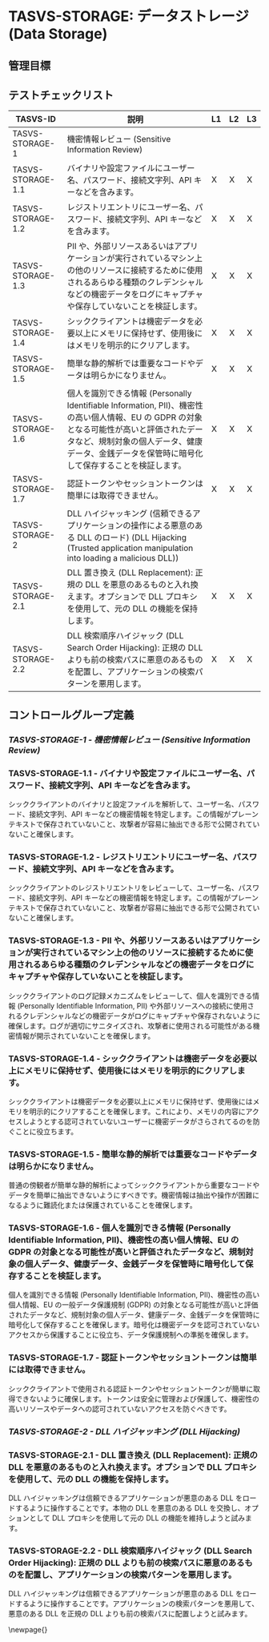 # TASVS-STORAGE: データストレージ (Data Storage)

## 管理目標


## テストチェックリスト

| TASVS-ID          | 説明                                                                                                                                                                                                                              | L1 | L2 | L3 |
| ---- | ------------- | - | - | - |
| TASVS-STORAGE-1   | 機密情報レビュー (Sensitive Information Review)                                                                                                                                                                                   |    |    |    |
| TASVS-STORAGE-1.1 | バイナリや設定ファイルにユーザー名、パスワード、接続文字列、API キーなどを含みます。                                                                                                                                              | X  | X  | X  |
| TASVS-STORAGE-1.2 | レジストリエントリにユーザー名、パスワード、接続文字列、API キーなどを含みます。                                                                                                                                                  | X  | X  | X  |
| TASVS-STORAGE-1.3 | PII や、外部リソースあるいはアプリケーションが実行されているマシン上の他のリソースに接続するために使用されるあらゆる種類のクレデンシャルなどの機密データをログにキャプチャや保存していないことを検証します。                      | X  | X  | X  |
| TASVS-STORAGE-1.4 | シッククライアントは機密データを必要以上にメモリに保持せず、使用後にはメモリを明示的にクリアします。                                                                                                                              | X  | X  | X  |
| TASVS-STORAGE-1.5 | 簡単な静的解析では重要なコードやデータは明らかになりません。                                                                                                                                                                      | X  | X  | X  |
| TASVS-STORAGE-1.6 | 個人を識別できる情報 (Personally Identifiable Information, PII)、機密性の高い個人情報、EU の GDPR の対象となる可能性が高いと評価されたデータなど、規制対象の個人データ、健康データ、金銭データを保管時に暗号化して保存することを検証します。 | X  | X  | X  |
| TASVS-STORAGE-1.7 | 認証トークンやセッショントークンは簡単には取得できません。                                                                                                                                                                        | X  | X  | X  |
| TASVS-STORAGE-2   | DLL ハイジャッキング (信頼できるアプリケーションの操作による悪意のある DLL のロード) (DLL Hijacking (Trusted application manipulation into loading a malicious DLL))                                                              |    |    |    |
| TASVS-STORAGE-2.1 | DLL 置き換え (DLL Replacement): 正規の DLL を悪意のあるものと入れ換えます。オプションで DLL プロキシを使用して、元の DLL の機能を保持します。                                                                                     | X  | X  | X  |
| TASVS-STORAGE-2.2 | DLL 検索順序ハイジャック (DLL Search Order Hijacking): 正規の DLL よりも前の検索パスに悪意のあるものを配置し、アプリケーションの検索パターンを悪用します。                                                                        | X  | X  | X  |

## コントロールグループ定義

### *TASVS-STORAGE-1 - 機密情報レビュー (Sensitive Information Review)*

### TASVS-STORAGE-1.1 - バイナリや設定ファイルにユーザー名、パスワード、接続文字列、API キーなどを含みます。

シッククライアントのバイナリと設定ファイルを解析して、ユーザー名、パスワード、接続文字列、API キーなどの機密情報を特定します。この情報がプレーンテキストで保存されていないこと、攻撃者が容易に抽出できる形で公開されていないこと確保します。

### TASVS-STORAGE-1.2 - レジストリエントリにユーザー名、パスワード、接続文字列、API キーなどを含みます。

シッククライアントのレジストリエントリをレビューして、ユーザー名、パスワード、接続文字列、API キーなどの機密情報を特定します。この情報がプレーンテキストで保存されていないこと、攻撃者が容易に抽出できる形で公開されていないこと確保します。

### TASVS-STORAGE-1.3 - PII や、外部リソースあるいはアプリケーションが実行されているマシン上の他のリソースに接続するために使用されるあらゆる種類のクレデンシャルなどの機密データをログにキャプチャや保存していないことを検証します。

シッククライアントのログ記録メカニズムをレビューして、個人を識別できる情報 (Personally Identifiable Information, PII) や外部リソースへの接続に使用されるクレデンシャルなどの機密データがログにキャプチャや保存されないように確保します。ログが適切にサニタイズされ、攻撃者に使用される可能性がある機密情報が開示されていないことを確保します。

### TASVS-STORAGE-1.4 - シッククライアントは機密データを必要以上にメモリに保持せず、使用後にはメモリを明示的にクリアします。

シッククライアントは機密データを必要以上にメモリに保持せず、使用後にはメモリを明示的にクリアすることを確保します。これにより、メモリの内容にアクセスしようとする認可されていないユーザーに機密データがさらされてるのを防ぐことに役立ちます。

### TASVS-STORAGE-1.5 - 簡単な静的解析では重要なコードやデータは明らかになりません。

普通の傍観者が簡単な静的解析によってシッククライアントから重要なコードやデータを簡単に抽出できないようにすべきです。機密情報は抽出や操作が困難になるように難読化または保護されていることを確保します。

### TASVS-STORAGE-1.6 - 個人を識別できる情報 (Personally Identifiable Information, PII)、機密性の高い個人情報、EU の GDPR の対象となる可能性が高いと評価されたデータなど、規制対象の個人データ、健康データ、金銭データを保管時に暗号化して保存することを検証します。

個人を識別できる情報 (Personally Identifiable Information, PII)、機密性の高い個人情報、EU の一般データ保護規制 (GDPR) の対象となる可能性が高いと評価されたデータなど、規制対象の個人データ、健康データ、金銭データを保管時に暗号化して保存することを確保します。暗号化は機密データを認可されていないアクセスから保護することに役立ち、データ保護規制への準拠を確保します。

### TASVS-STORAGE-1.7 - 認証トークンやセッショントークンは簡単には取得できません。

シッククライアントで使用される認証トークンやセッショントークンが簡単に取得できないように確保します。トークンは安全に管理および保護して、機密性の高いリソースやデータへの認可されていないアクセスを防ぐべきです。

### *TASVS-STORAGE-2 - DLL ハイジャッキング (DLL Hijacking)*

### TASVS-STORAGE-2.1 - DLL 置き換え (DLL Replacement): 正規の DLL を悪意のあるものと入れ換えます。オプションで DLL プロキシを使用して、元の DLL の機能を保持します。

DLL ハイジャッキングは信頼できるアプリケーションが悪意のある DLL をロードするように操作することです。本物の DLL を悪意のある DLL を交換し、オプションとして DLL プロキシを使用して元の DLL の機能を維持しようと試みます。

### TASVS-STORAGE-2.2 - DLL 検索順序ハイジャック (DLL Search Order Hijacking): 正規の DLL よりも前の検索パスに悪意のあるものを配置し、アプリケーションの検索パターンを悪用します。

DLL ハイジャッキングは信頼できるアプリケーションが悪意のある DLL をロードするように操作することです。アプリケーションの検索パターンを悪用して、悪意のある DLL を正規の DLL よりも前の検索パスに配置しようと試みます。



\newpage{}
